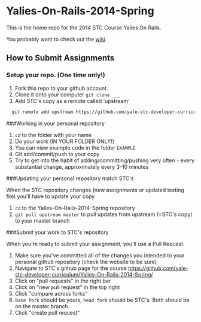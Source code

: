 Yalies-On-Rails-2014-Spring
=====================

This is the home repo for the 2014 STC Course Yalies On Rails.

You probably want to check out the [wiki](http://github.com/yale-stc-developer-curriculum/Yalies-On-Rails-2014-Spring/wiki).

## How to Submit Assignments

### Setup your repo. (One time only!)

1. Fork this repo to your github account.
2. Clone it onto your computer `git clone ___`
3. Add STC's copy as a remote called 'upstream'

```bash
  git remote add upstream https://github.com/yale-stc-developer-curriculum/Yalies-On-Rails-2014-Spring.git
```

###Working in your personal repository

1. `cd` to the folder with your name
4. Do your work (IN YOUR FOLDER ONLY!)
3. You can view example code in the folder `EXAMPLE`
5. Git add/commit/push to your copy
3. Try to get into the habit of adding/committing/pushing very often -
   every substantial change, approximately every 3-10 minutes

###Updating your personal repository match STC's 

When the STC repository changes (new assignments or updated testing file) you'll have to update your copy

1. `cd` to the Yalies-On-Rails-2014-Spring repository
2. `git pull upstream master` to pull updates from upstream (=STC's copy) to your master branch

###Submit your work to STC's repository

When you're ready to submit your assignment, you'll use a Pull Request.

1. Make sure you've committed all of the changes you intended to your
   personal github repository (check the website to be sure)
2. Navigate to STC's github page for the course https://github.com/yale-stc-developer-curriculum/Yalies-On-Rails-2014-Spring/
3. Click on "pull requests" in the right bar
4. Click on "new pull request" in the top right
5. Click "compare across forks"
6. `Base fork` should be yours, `head fork` should be STC's. Both should be
   on the master branch.
7. Click "create pull request"

